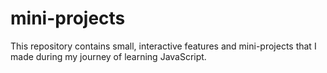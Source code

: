 # mini-projects
This repository contains small, interactive features and mini-projects that I made during my journey of learning JavaScript.
